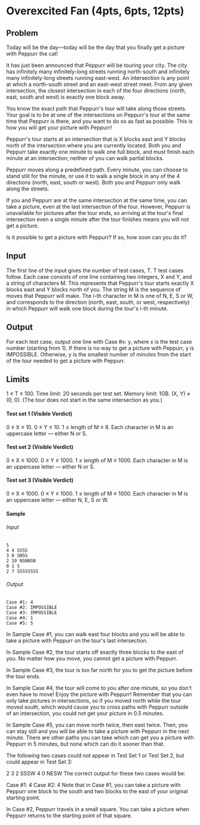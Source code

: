 # Overexcited Fan (4pts, 6pts, 12pts)

## Problem

Today will be the day—today will be the day that you finally get a picture with Peppurr the cat!

It has just been announced that Peppurr will be touring your city. The city has infinitely many infinitely-long streets running north-south and infinitely many infinitely-long streets running east-west. An intersection is any point at which a north-south street and an east-west street meet. From any given intersection, the closest intersection in each of the four directions (north, east, south and west) is exactly one block away.

You know the exact path that Peppurr's tour will take along those streets. Your goal is to be at one of the intersections on Peppurr's tour at the same time that Peppurr is there, and you want to do so as fast as possible. This is how you will get your picture with Peppurr!

Peppurr's tour starts at an intersection that is X blocks east and Y blocks north of the intersection where you are currently located. Both you and Peppurr take exactly one minute to walk one full block, and must finish each minute at an intersection; neither of you can walk partial blocks.

Peppurr moves along a predefined path. Every minute, you can choose to stand still for the minute, or use it to walk a single block in any of the 4 directions (north, east, south or west). Both you and Peppurr only walk along the streets.

If you and Peppurr are at the same intersection at the same time, you can take a picture, even at the last intersection of the tour. However, Peppurr is unavailable for pictures after the tour ends, so arriving at the tour's final intersection even a single minute after the tour finishes means you will not get a picture.

Is it possible to get a picture with Peppurr? If so, how soon can you do it?

## Input
The first line of the input gives the number of test cases, T. T test cases follow. Each case consists of one line containing two integers, X and Y, and a string of characters M. This represents that Peppurr's tour starts exactly X blocks east and Y blocks north of you. The string M is the sequence of moves that Peppurr will make. The i-th character in M is one of N, E, S or W, and corresponds to the direction (north, east, south, or west, respectively) in which Peppurr will walk one block during the tour's i-th minute.

## Output
For each test case, output one line with Case #x: y, where x is the test case number (starting from 1). If there is no way to get a picture with Peppurr, y is IMPOSSIBLE. Otherwise, y is the smallest number of minutes from the start of the tour needed to get a picture with Peppurr.

## Limits

1 ≤ T ≤ 100.
Time limit: 20 seconds per test set.
Memory limit: 1GB.
(X, Y) ≠ (0, 0). (The tour does not start in the same intersection as you.)

#### Test set 1 (Visible Verdict)

0 ≤ X ≤ 10.
0 ≤ Y ≤ 10.
1 ≤ length of M ≤ 8.
Each character in M is an uppercase letter — either N or S.

#### Test set 2 (Visible Verdict)

0 ≤ X ≤ 1000.
0 ≤ Y ≤ 1000.
1 ≤ length of M ≤ 1000.
Each character in M is an uppercase letter — either N or S.

#### Test set 3 (Visible Verdict)

0 ≤ X ≤ 1000.
0 ≤ Y ≤ 1000.
1 ≤ length of M ≤ 1000.
Each character in M is an uppercase letter — either N, E, S or W.

#### Sample

###### Input
```text
5
4 4 SSSS
3 0 SNSS
2 10 NSNNSN
0 1 S
2 7 SSSSSSSS
``` 

###### Output
```text
Case #1: 4
Case #2: IMPOSSIBLE
Case #3: IMPOSSIBLE
Case #4: 1
Case #5: 5
```

In Sample Case #1, you can walk east four blocks and you will be able to take a picture with Peppurr on the tour's last intersection.

In Sample Case #2, the tour starts off exactly three blocks to the east of you. No matter how you move, you cannot get a picture with Peppurr.

In Sample Case #3, the tour is too far north for you to get the picture before the tour ends.

In Sample Case #4, the tour will come to you after one minute, so you don't even have to move! Enjoy the picture with Peppurr! Remember that you can only take pictures in intersections, so if you moved north while the tour moved south, which would cause you to cross paths with Peppurr outside of an intersection, you could not get your picture in 0.5 minutes.

In Sample Case #5, you can move north twice, then east twice. Then, you can stay still and you will be able to take a picture with Peppurr in the next minute. There are other paths you can take which can get you a picture with Peppurr in 5 minutes, but none which can do it sooner than that.

The following two cases could not appear in Test Set 1 or Test Set 2, but could appear in Test Set 3:

2
3 2 SSSW
4 0 NESW
The correct output for these two cases would be:

Case #1: 4
Case #2: 4
Note that in Case #1, you can take a picture with Peppurr one block to the south and two blocks to the east of your original starting point.

In Case #2, Peppurr travels in a small square. You can take a picture when Peppurr returns to the starting point of that square.
